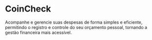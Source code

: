 # CoinCheck
Acompanhe e gerencie suas despesas de forma simples e eficiente, permitindo o registro e controle do seu orçamento pessoal, tornando a gestão financeira mais acessível.
